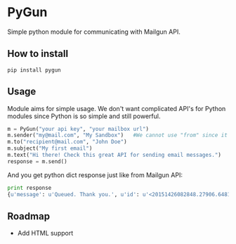 # PyGun
Simple python module for communicating with Mailgun API.

## How to install

```
pip install pygun
```

## Usage
Module aims for simple usage. We don't want complicated API's for Python modules since Python is so simple and still powerful.

```python
m = PyGun("your api key", "your mailbox url")
m.sender("my@mail.com", "My Sandbox")   #We cannot use "from" since it's python keyword :(
m.to("recipient@mail.com", "John Doe")
m.subject("My first email")
m.text("Hi there! Check this great API for sending email messages.")
response = m.send()
```

And you get python dict response just like from Mailgun API:
```python
print response
{u'message': u'Queued. Thank you.', u'id': u'<20151426082848.27906.64814@sandboxbcf4ef3bde1d4b9e88c0a2d4e8afb579.mailgun.org>'}
```

## Roadmap
* Add HTML support
